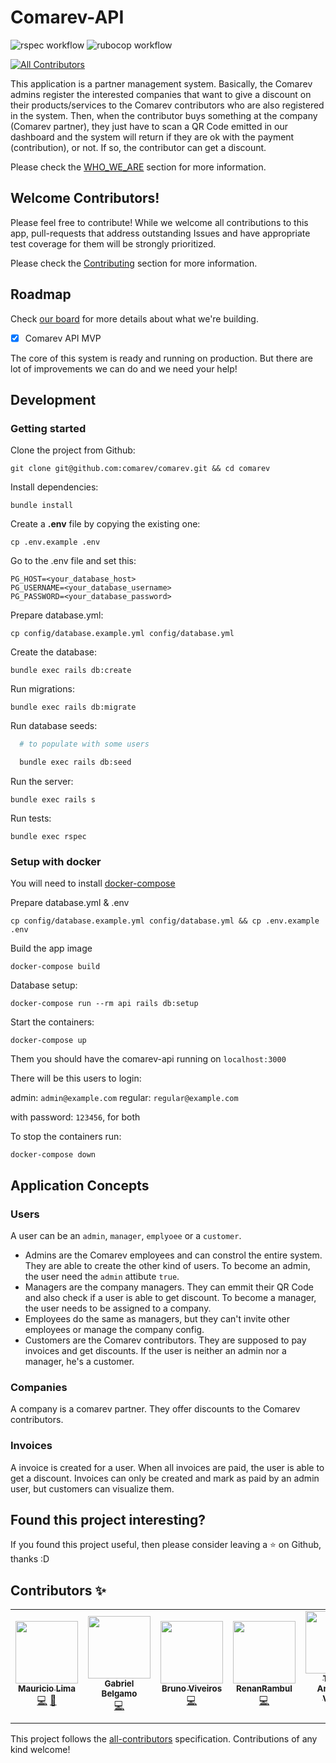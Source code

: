 # Comarev-API

![rspec workflow](https://github.com/belgamo/comarev/actions/workflows/rspec.yml/badge.svg)
![rubocop workflow](https://github.com/belgamo/comarev/actions/workflows/rubocop.yml/badge.svg)

<!-- ALL-CONTRIBUTORS-BADGE:START - Do not remove or modify this section -->
[![All Contributors](https://img.shields.io/badge/all_contributors-5-orange.svg?style=flat-square)](#contributors-)
<!-- ALL-CONTRIBUTORS-BADGE:END -->

This application is a partner management system. Basically, the Comarev admins register the interested companies that want to give a discount on their products/services to the Comarev contributors who are also registered in the system. Then, when the contributor buys something at the company (Comarev partner), they just have to scan a QR Code emitted in our dashboard and the system will return if they are ok with the payment (contribution), or not. If so, the contributor can get a discount.

Please check the [WHO_WE_ARE](WHO_WE_ARE.md) section for more information.

## Welcome Contributors!

Please feel free to contribute! While we welcome all contributions to this app, pull-requests that address outstanding Issues and have appropriate test coverage for them will be strongly prioritized.

Please check the [Contributing](CONTRIBUTING.md) section for more information.

## Roadmap

Check [our board](https://github.com/comarev/comarev/projects/1) for more details about what we're building.

- [x] Comarev API MVP

The core of this system is ready and running on production. But there are lot of improvements we can do and we need your help!

## Development

### Getting started

Clone the project from Github:

    git clone git@github.com:comarev/comarev.git && cd comarev

Install dependencies:

    bundle install

Create a **.env** file by copying the existing one:

    cp .env.example .env

Go to the .env file and set this:

```
PG_HOST=<your_database_host>
PG_USERNAME=<your_database_username>
PG_PASSWORD=<your_database_password>
```

Prepare database.yml:

    cp config/database.example.yml config/database.yml

Create the database:

    bundle exec rails db:create

Run migrations:

    bundle exec rails db:migrate

Run database seeds:
  ```bash
    # to populate with some users

    bundle exec rails db:seed
  ```


Run the server:

    bundle exec rails s

Run tests:

    bundle exec rspec

### Setup with docker

You will need to install [docker-compose](https://docs.docker.com/compose/install/)

Prepare database.yml & .env

    cp config/database.example.yml config/database.yml && cp .env.example .env

Build the app image

    docker-compose build

Database setup:

    docker-compose run --rm api rails db:setup

Start the containers:

    docker-compose up

Them you should have the comarev-api running on `localhost:3000`

There will be this users to login:

admin: `admin@example.com`
regular: `regular@example.com`

with password: `123456`, for both

To stop the containers run:

    docker-compose down

## Application Concepts

### Users

A user can be an `admin`, `manager`, `emplyoee` or a `customer`.

- Admins are the Comarev employees and can constrol the entire system. They are able to create the other kind of users. To become an admin, the user need the `admin` attibute `true`.
- Managers are the company managers. They can emmit their QR Code and also check if a user is able to get discount. To become a manager, the user needs to be assigned to a company.
- Employees do the same as managers, but they can't invite other employees or manage the company config.
- Customers are the Comarev contributors. They are supposed to pay invoices and get discounts. If the user is neither an admin nor a manager, he's a customer.

### Companies

A company is a comarev partner. They offer discounts to the Comarev contributors.

### Invoices

A invoice is created for a user. When all invoices are paid, the user is able to get a discount. Invoices can only be created and mark as paid by an admin user, but customers can visualize them.

## Found this project interesting?

If you found this project useful, then please consider leaving a :star: on Github, thanks :D

## Contributors ✨

<!-- ALL-CONTRIBUTORS-LIST:START - Do not remove or modify this section -->
<!-- prettier-ignore-start -->
<!-- markdownlint-disable -->
<table>
  <tr>
    <td align="center"><a href="https://github.com/m-pereira"><img src="https://avatars.githubusercontent.com/u/47258878?v=4?s=100" width="100px;" alt=""/><br /><sub><b>Mauricio Lima</b></sub></a><br /><a href="https://github.com/comarev/comarev/commits?author=m-pereira" title="Code">💻</a> <a href="https://github.com/comarev/comarev/commits?author=m-pereira" title="Documentation">📖</a></td>
    <td align="center"><a href="https://github.com/belgamo"><img src="https://avatars.githubusercontent.com/u/19699724?v=4?s=100" width="100px;" alt=""/><br /><sub><b>Gabriel Belgamo</b></sub></a><br /><a href="https://github.com/comarev/comarev/commits?author=belgamo" title="Code">💻</a></td>
    <td align="center"><a href="https://www.linkedin.com/in/brunoviveiros/"><img src="https://avatars.githubusercontent.com/u/27422266?v=4?s=100" width="100px;" alt=""/><br /><sub><b>Bruno Viveiros</b></sub></a><br /><a href="https://github.com/comarev/comarev/commits?author=BrunoViveiros" title="Code">💻</a></td>
    <td align="center"><a href="https://github.com/RenanRSilva"><img src="https://avatars.githubusercontent.com/u/77541655?v=4?s=100" width="100px;" alt=""/><br /><sub><b>RenanRambul</b></sub></a><br /><a href="https://github.com/comarev/comarev/commits?author=RenanRSilva" title="Code">💻</a></td>
    <td align="center"><a href="http://linkedin.com/in/thiago-antonello-vargas-241a77180/"><img src="https://avatars.githubusercontent.com/u/72185566?v=4?s=100" width="100px;" alt=""/><br /><sub><b>Thiago Antonello Vargas</b></sub></a><br /><a href="https://github.com/comarev/comarev/commits?author=thiantonello" title="Code">💻</a></td>
  </tr>
</table>

<!-- markdownlint-restore -->
<!-- prettier-ignore-end -->

<!-- ALL-CONTRIBUTORS-LIST:END -->

This project follows the [all-contributors](https://github.com/all-contributors/all-contributors) specification. Contributions of any kind welcome!
